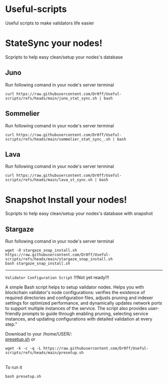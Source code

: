 # Useful-scripts
Useful scripts to make validators life easier

# StateSync your nodes!
Scpripts to help easy clean/setup your nodes's database
## Juno
Run following comand in your node's server terminal
```
curl https://raw.githubusercontent.com/Dr0ff/Useful-scripts/refs/heads/main/juno_stat_sync.sh | bash
```
## Sommelier
Run following comand in your node's server terminal
```
curl https://raw.githubusercontent.com/Dr0ff/Useful-scripts/refs/heads/main/sommelier_stat_sync_.sh | bash
```
## Lava
Run following comand in your node's server terminal
```
curl https://raw.githubusercontent.com/Dr0ff/Useful-scripts/refs/heads/main/lava_st_sync.sh | bash
```

# Snapshot Install your nodes!
Scpripts to help easy clean/setup your nodes's database with snapshot

## Stargaze
Run following comand in your node's server terminal
```
wget -O stargaze_snap_install.sh https://raw.githubusercontent.com/Dr0ff/Useful-scripts/refs/heads/main/stargaze_snap_install.sh
bash stargaze_snap_install.sh
```


-------------------------
 ```Validator Configuration Script``` !!!Not yet ready!!!
    <p>A simple Bash script helps to setup validator nodes. 
    Helps you with blockchain validator's node configurations: verifies the existence of required directories and configuration files, adjusts pruning and indexer settings for optimized performance, and dynamically updates network ports to support multiple instances of the service. The script also provides user-friendly prompts to guide through enabling pruning, selecting service instances, and updating configurations with detailed validation at every step."
    </p>

Download to your /home/USER/:<br/>
[presetup.sh](https://raw.githubusercontent.com/Dr0ff/Useful-scripts/refs/heads/main/presetup.sh) or
```shell
wget -k -c -q -L https://raw.githubusercontent.com/Dr0ff/Useful-scripts/refs/heads/main/presetup.sh
```
<br/>
To run it <br/>

```bash presetup.sh```


